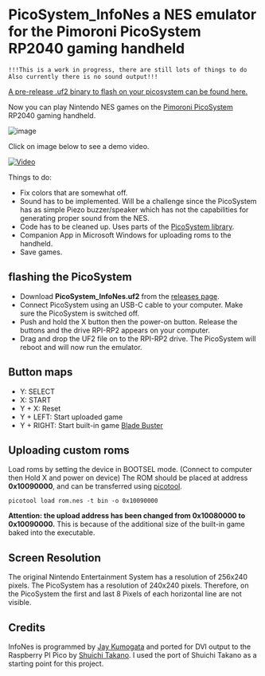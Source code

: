 # PicoSystem_InfoNes a NES emulator for the Pimoroni PicoSystem RP2040 gaming handheld
``
!!!This is a work in progress, there are still lots of things to do Also currently there is no sound output!!!
``

[A pre-release .uf2 binary to flash on your picosystem can be found here.](https://github.com/fhoedemakers/PicoSystem_InfoNes/releases)

Now you can play Nintendo NES games on the [Pimoroni PicoSystem](https://shop.pimoroni.com/products/picosystem) RP2040 gaming handheld.

![image](https://github.com/fhoedemakers/PicoSystem_InfoNes/blob/master/assets/PicoSystem.jpg)

Click on image below to see a demo video.

[![Video](https://img.youtube.com/vi/4VYKSMvYWc8/0.jpg)](https://www.youtube.com/watch?v=4VYKSMvYWc8)

 Things to do:

- Fix colors that are somewhat off.
- Sound has to be implemented. Will be a challenge since the PicoSystem has as simple Piezo buzzer/speaker which has not the capabilities for generating proper sound from the NES. 
- Code has to be cleaned up. Uses parts of the [PicoSystem library](https://github.com/pimoroni/picosystem).
- Companion App in Microsoft Windows for uploading roms to the handheld.
- Save games.

## flashing the PicoSystem
- Download **PicoSystem_InfoNes.uf2** from the [releases page](https://github.com/fhoedemakers/PicoSystem_InfoNes/releases/latest).
- Connect PicoSystem using an USB-C cable to your computer. Make sure the PicoSystem is switched off.
- Push and hold the X button then the power-on button. Release the buttons and the drive RPI-RP2 appears on your computer.
- Drag and drop the UF2 file on to the RPI-RP2 drive. The PicoSystem will reboot and will now run the emulator.

## Button maps

- Y: SELECT
- X: START
- Y + X: Reset
- Y + LEFT: Start uploaded game
- Y + RIGHT: Start built-in game [Blade Buster](https://www.rgcd.co.uk/2011/05/blade-buster-nes.html)

## Uploading custom roms
Load roms by setting the device in BOOTSEL mode. (Connect to computer then Hold X and power on device)
The ROM should be placed at address **0x10090000**, and can be  transferred using [picotool](https://github.com/raspberrypi/picotool).

```
picotool load rom.nes -t bin -o 0x10090000
```
**Attention: the upload address has been changed from 0x10080000 to 0x10090000.** This is because of the additional size of the built-in game baked into the executable.

## Screen Resolution
The original Nintendo Entertainment System has a resolution of 256x240 pixels. The PicoSystem has a resolution of 240x240 pixels. Therefore, on the PicoSystem the first and last 8 Pixels of each horizontal line are not visible.

## Credits
InfoNes is programmed by [Jay Kumogata](https://github.com/jay-kumogata/InfoNES) and ported for DVI output to the Raspberry PI Pico by [Shuichi Takano](https://github.com/shuichitakano/pico-infones). I used the port of Shuichi Takano as a starting point for this project.
